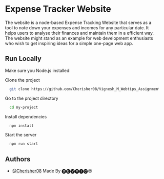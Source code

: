 
# Expense Tracker Website

The website is a node-based Expense Tracking Website that serves as a tool to note down your expenses and incomes for any particular date. It helps users to analyse their finances and maintain them in a efficient way. The website might stand as an example for web development enthusiasts who wish to get inspiring ideas for a simple one-page web app.


## Run Locally

Make sure you Node.js installed

Clone the project

```bash
  git clone https://github.com/Cherisher08/Vignesh_M_Webtips_Assignments.git
```

Go to the project directory

```bash
  cd my-project
```

Install dependencies

```bash
  npm install
```

Start the server

```bash
  npm run start
```

## Authors

- [@Cherisher08](https://github.com/Vignesh-Cherisher)
  Made By 🅓🅔🅥🅥🅘🅒😉

